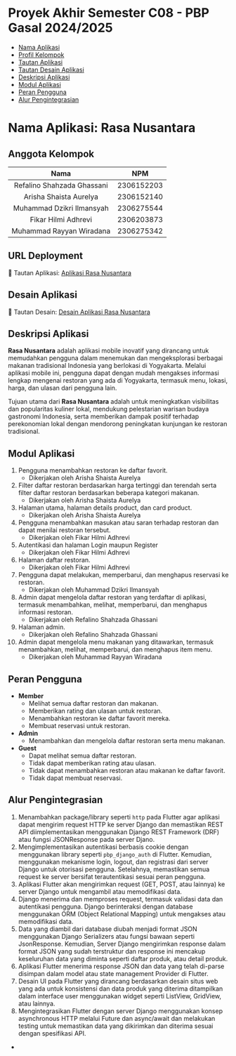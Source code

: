 # Proyek Akhir Semester C08 - PBP Gasal 2024/2025
- [Nama Aplikasi](#nama-aplikasi-rasa-nusantara)
- [Profil Kelompok](#anggota-kelompok)
- [Tautan Aplikasi](#url-deployment)
- [Tautan Desain Aplikasi](#desain-aplikasi)
- [Deskripsi Aplikasi](#deskripsi-aplikasi)
- [Modul Aplikasi](#modul-aplikasi)
- [Peran Pengguna](#peran-pengguna)
- [Alur Pengintegrasian](#alur-pengintegrasian)

# Nama Aplikasi: Rasa Nusantara

## Anggota Kelompok
| Nama | NPM |
| :--------------: | :--------: |
| Refalino Shahzada Ghassani | 2306152203 |
| Arisha Shaista Aurelya | 2306152140 |
| Muhammad Dzikri Ilmansyah | 2306275544 |
| Fikar Hilmi Adhrevi | 2306203873|
| Muhammad Rayyan Wiradana | 2306275342 |

## URL Deployment
🔗 Tautan Aplikasi: [Aplikasi Rasa Nusantara](https://install.appcenter.ms/orgs/rasa-nusantara/apps/rasa-nusantara/distribution_groups/public/releases/1)

## Desain Aplikasi
🔗 Tautan Desain: [Desain Aplikasi Rasa Nusantara](https://www.figma.com/design/RlIclSyvjBlbz1yGiJPcsl/TK-PAS-PBP?node-id=16-6&t=tWWgGXlHY2D7wcX5-1)

## Deskripsi Aplikasi
**Rasa Nusantara** adalah aplikasi mobile inovatif yang dirancang untuk memudahkan pengguna dalam menemukan dan mengeksplorasi berbagai makanan tradisional Indonesia yang berlokasi di Yogyakarta. Melalui aplikasi mobile ini, pengguna dapat dengan mudah mengakses informasi lengkap mengenai restoran yang ada di Yogyakarta, termasuk menu, lokasi, harga, dan ulasan dari pengguna lain.

Tujuan utama dari **Rasa Nusantara** adalah untuk meningkatkan visibilitas dan popularitas kuliner lokal, mendukung pelestarian warisan budaya gastronomi Indonesia, serta memberikan dampak positif terhadap perekonomian lokal dengan mendorong peningkatan kunjungan ke restoran tradisional.

## Modul Aplikasi
1. Pengguna menambahkan restoran ke daftar favorit.
    - Dikerjakan oleh Arisha Shaista Aurelya
2. Filter daftar restoran berdasarkan harga tertinggi dan terendah serta filter daftar restoran berdasarkan beberapa kategori makanan.
    - Dikerjakan oleh Arisha Shaista Aurelya
3. Halaman utama, halaman details product, dan card product.
    - Dikerjakan oleh Arisha Shaista Aurelya
4. Pengguna menambahkan masukan atau saran terhadap restoran dan dapat menilai restoran tersebut.
    - Dikerjakan oleh Fikar Hilmi Adhrevi
6. Autentikasi dan halaman Login maupun Register
    - Dikerjakan oleh Fikar Hilmi Adhrevi
7. Halaman daftar restoran.
    - Dikerjakan oleh Fikar Hilmi Adhrevi
8. Pengguna dapat melakukan, memperbarui, dan menghapus reservasi ke restoran.
    - Dikerjakan oleh Muhammad Dzikri Ilmansyah
9. Admin dapat mengelola daftar restoran yang terdaftar di aplikasi, termasuk menambahkan, melihat, memperbarui, dan menghapus informasi restoran.
    - Dikerjakan oleh Refalino Shahzada Ghassani
10. Halaman admin.
    - Dikerjakan oleh Refalino Shahzada Ghassani
11. Admin dapat mengelola menu makanan yang ditawarkan, termasuk menambahkan, melihat, memperbarui, dan menghapus item menu.
    - Dikerjakan oleh Muhammad Rayyan Wiradana

## Peran Pengguna
- **Member**
    - Melihat semua daftar restoran dan makanan.
    - Memberikan rating dan ulasan untuk restoran.
    - Menambahkan restoran ke daftar favorit mereka.
    - Membuat reservasi untuk restoran.
- **Admin**
    - Menambahkan dan mengelola daftar restoran serta menu makanan.
- **Guest**
    - Dapat melihat semua daftar restoran.
    - Tidak dapat memberikan rating atau ulasan.
    - Tidak dapat menambahkan restoran atau makanan ke daftar favorit.
    - Tidak dapat membuat reservasi.

## Alur Pengintegrasian

1. Menambahkan package/library seperti `http` pada Flutter agar aplikasi dapat mengirim request HTTP ke server Django dan memastikan
REST API diimplementasikan menggunakan Django REST Framework (DRF) atau fungsi JSONResponse pada server Djano.
2. Mengimplementasikan autentikasi berbasis cookie dengan menggunakan library seperti `pbp_django_auth` di Flutter. Kemudian, menggunakan
mekanisme login, logout, dan registrasi dari server Django untuk otorisasi pengguna. Setelahnya, memastikan semua request ke server bersifat terautentikasi sesuai
peran pengguna.
3. Aplikasi Flutter akan mengirimkan request (GET, POST, atau lainnya) ke server Django untuk mengambil atau memodifikasi data.
4. Django menerima dan memproses request, termasuk validasi data dan autentikasi pengguna. Django berinteraksi dengan database menggunakan ORM (Object Relational Mapping)
untuk mengakses atau memodifikasi data.
5. Data yang diambil dari database diubah menjadi format JSON menggunakan Django Serializers atau fungsi bawaan seperti JsonResponse.
Kemudian, Server Django mengirimkan response dalam format JSON yang sudah terstruktur dan response ini mencakup keseluruhan data yang diminta seperti
daftar produk, atau detail produk.
6. Aplikasi Flutter menerima response JSON dan data yang telah di-parse disimpan dalam model atau state management Provider di Flutter.
7. Desain UI pada Flutter yang dirancang berdasarkan desain situs web yang ada untuk konsistensi dan data produk yang diterima
ditampilkan dalam interface user menggunakan widget seperti ListView, GridView, atau lainnya.
8. Mengintegrasikan Flutter dengan server Django menggunakan konsep asynchronous HTTP melalui Future dan async/await dan 
melakukan testing untuk memastikan data yang dikirimkan dan diterima sesuai dengan spesifikasi API.

-